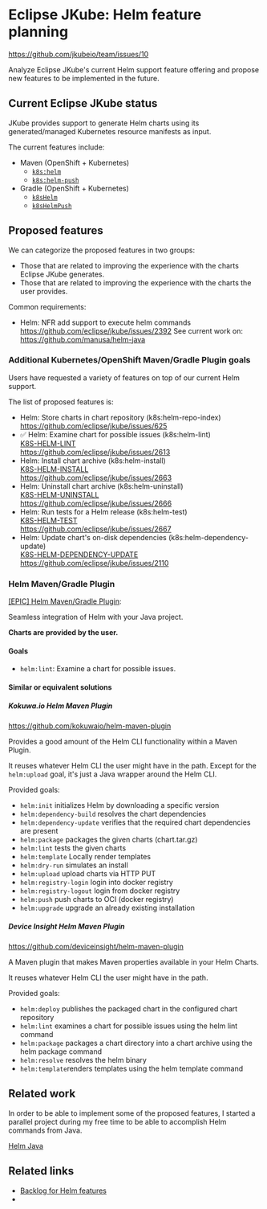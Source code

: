 # Eclipse JKube: Helm feature planning

https://github.com/jkubeio/team/issues/10

Analyze Eclipse JKube's current Helm support feature offering and propose new features to be implemented in the future.

## Current Eclipse JKube status

JKube provides support to generate Helm charts using its generated/managed Kubernetes resource manifests as input.

The current features include:
- Maven (OpenShift + Kubernetes)
  - [`k8s:helm`](https://eclipse.dev/jkube/docs/kubernetes-maven-plugin/#jkube:helm)
  - [`k8s:helm-push`](https://eclipse.dev/jkube/docs/kubernetes-maven-plugin/#jkube:helm-push)
- Gradle (OpenShift + Kubernetes)
  - [`k8sHelm`](https://eclipse.dev/jkube/docs/kubernetes-gradle-plugin/#jkubeHelm)
  - [`k8sHelmPush`](https://eclipse.dev/jkube/docs/kubernetes-gradle-plugin/#jkubeHelmPush)

## Proposed features

We can categorize the proposed features in two groups:
- Those that are related to improving the experience with the charts Eclipse JKube generates.
- Those that are related to improving the experience with the charts the user provides.

Common requirements:
- Helm: NFR add support to execute helm commands
  https://github.com/eclipse/jkube/issues/2392
  See current work on: https://github.com/manusa/helm-java

### Additional Kubernetes/OpenShift Maven/Gradle Plugin goals

Users have requested a variety of features on top of our current Helm support.

The list of proposed features is:
- Helm: Store charts in chart repository (k8s:helm-repo-index)<br/>
  https://github.com/eclipse/jkube/issues/625
- ✅ Helm: Examine chart for possible issues (k8s:helm-lint)<br/>
  [K8S-HELM-LINT](K8S-HELM-LINT.md)<br/>
  https://github.com/eclipse/jkube/issues/2613
- Helm: Install chart archive (k8s:helm-install)<br/>
  [K8S-HELM-INSTALL](K8S-HELM-INSTALL.md)<br/>
  https://github.com/eclipse/jkube/issues/2663
- Helm: Uninstall chart archive (k8s:helm-uninstall)<br/>
  [K8S-HELM-UNINSTALL](K8S-HELM-UNINSTALL.md)<br/>
  https://github.com/eclipse/jkube/issues/2666
- Helm: Run tests for a Helm release (k8s:helm-test)<br/>
  [K8S-HELM-TEST](K8S-HELM-TEST.md)<br/>
  https://github.com/eclipse/jkube/issues/2667
- Helm: Update chart's on-disk dependencies (k8s:helm-dependency-update)<br/>
  [K8S-HELM-DEPENDENCY-UPDATE](K8S-HELM-DEPENDENCY-UPDATE.md)<br/>
  https://github.com/eclipse/jkube/issues/2110

### Helm Maven/Gradle Plugin

[[EPIC] Helm Maven/Gradle Plugin](https://github.com/eclipse/jkube/issues/2394):

Seamless integration of Helm with your Java project.

**Charts are provided by the user.**

#### Goals

- `helm:lint`: Examine a chart for possible issues.

#### Similar or equivalent solutions

##### Kokuwa.io Helm Maven Plugin

https://github.com/kokuwaio/helm-maven-plugin

Provides a good amount of the Helm CLI functionality within a Maven Plugin.

It reuses whatever Helm CLI the user might have in the path.
Except for the `helm:upload` goal, it's just a Java wrapper around the Helm CLI.

Provided goals:

- `helm:init` initializes Helm by downloading a specific version
- `helm:dependency-build` resolves the chart dependencies
- `helm:dependency-update` verifies that the required chart dependencies are present
- `helm:package` packages the given charts (chart.tar.gz)
- `helm:lint` tests the given charts
- `helm:template` Locally render templates
- `helm:dry-run` simulates an install
- `helm:upload` upload charts via HTTP PUT
- `helm:registry-login` login into docker registry
- `helm:registry-logout` login from docker registry
- `helm:push` push charts to OCI (docker registry)
- `helm:upgrade` upgrade an already existing installation

##### Device Insight Helm Maven Plugin

https://github.com/deviceinsight/helm-maven-plugin

A Maven plugin that makes Maven properties available in your Helm Charts.

It reuses whatever Helm CLI the user might have in the path.

Provided goals:

- `helm:deploy` publishes the packaged chart in the configured chart repository
- `helm:lint` examines a chart for possible issues using the helm lint command
- `helm:package` packages a chart directory into a chart archive using the helm package command
- `helm:resolve` resolves the helm binary
- `helm:template`renders templates using the helm template command

## Related work

In order to be able to implement some of the proposed features, I started a parallel project during my free time to be able to accomplish Helm commands from Java.

[Helm Java](https://github.com/manusa/helm-java)


## Related links

- [Backlog for Helm features](https://github.com/jkubeio/team/issues/10)
- 
